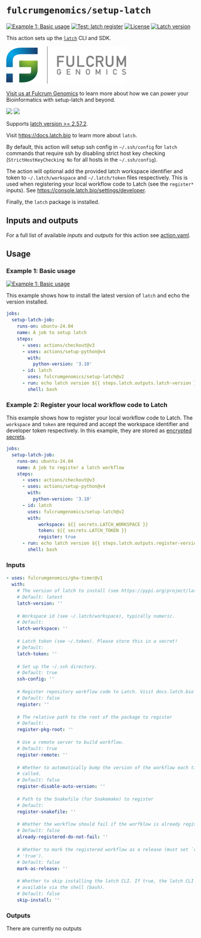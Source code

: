 # `fulcrumgenomics/setup-latch`

[![Example 1: Basic usage](https://github.com/fulcrumgenomics/setup-latch/actions/workflows/example-1.yml/badge.svg?branch=main)](https://github.com/fulcrumgenomics/setup-latch/actions/workflows/example-1.yml)
[![Test: latch register](https://github.com/fulcrumgenomics/setup-latch/actions/workflows/test-register.yml/badge.svg?branch=main)](https://github.com/fulcrumgenomics/setup-latch/actions/workflows/test-register.yml)
[![License](http://img.shields.io/badge/license-MIT-blue.svg)](https://github.com/fulcrumgenomics/setup-latch/blob/main/LICENSE)
[![Latch version](https://img.shields.io/badge/latch->=2.57.2-violet)](https://pypi.org/project/latch)


This action sets up the [`latch`](https://github.com/latchbio/latch) CLI and SDK.

<p>
<a href="https://fulcrumgenomics.com"><img src=".github/logos/fulcrumgenomics.svg" alt="Fulcrum Genomics" height="100"/></a>
</p>

[Visit us at Fulcrum Genomics](https://www.fulcrumgenomics.com) to learn more about how we can power your Bioinformatics with setup-latch and beyond.

<a href="mailto:contact@fulcrumgenomics.com?subject=[GitHub inquiry]"><img src="https://img.shields.io/badge/Email_us-brightgreen.svg?&style=for-the-badge&logo=gmail&logoColor=white"/></a>
<a href="https://www.fulcrumgenomics.com"><img src="https://img.shields.io/badge/Visit_Us-blue.svg?&style=for-the-badge&logo=wordpress&logoColor=white"/></a>

Supports [latch version >= 2.57.2](https://pypi.org/project/latch).

Visit https://docs.latch.bio to learn more about `latch`.

By default, this action will setup ssh config in `~/.ssh/config` for `latch` commands that require ssh by disabling strict host key checking (`StrictHostKeyChecking No` for all hosts in the `~/.ssh/config`).

The action will optional add the provided latch workspace identifier and token to `~/.latch/workspace` and `~/.latch/token` files respectively.
This is used when registering your local workflow code to Latch (see the `register*` inputs).
See https://console.latch.bio/settings/developer.

Finally, the `latch` package is installed.

## Inputs and outputs

For a full list of available _inputs_ and _outputs_ for this action see
[action.yaml](action.yaml).

## Usage

### Example 1: Basic usage

[![Example 1: Basic usage](https://github.com/fulcrumgenomics/setup-latch/actions/workflows/example-1.yml/badge.svg)](https://github.com/fulcrumgenomics/setup-latch/actions/workflows/example-1.yml)

This example shows how to install the latest version of `latch` and echo the version installed.

```yaml
jobs:
  setup-latch-job:
    runs-on: ubuntu-24.04
    name: A job to setup latch
    steps:
      - uses: actions/checkout@v3
      - uses: actions/setup-python@v4
        with:
          python-version: '3.10'
      - id: latch
        uses: fulcrumgenomics/setup-latch@v2
      - run: echo latch version ${{ steps.latch.outputs.latch-version }}
        shell: bash
```

### Example 2: Register your local workflow code to Latch

This example shows how to register your local workflow code to Latch.
The `workspace` and `token` are required and accept the workspace identifier and developer token respectively.
In this example, they are stored as [encrypted secrets](https://docs.github.com/en/actions/security-guides/encrypted-secrets).

```yaml
jobs:
  setup-latch-job:
    runs-on: ubuntu-24.04
    name: A job to register a latch workflow
    steps:
      - uses: actions/checkout@v3
      - uses: actions/setup-python@v4
        with:
          python-version: '3.10'
      - id: latch
        uses: fulcrumgenomics/setup-latch@v2
        with:
            workspace: ${{ secrets.LATCH_WORKSPACE }}
            token: ${{ secrets.LATCH_TOKEN }}
            register: true
      - run: echo latch version ${{ steps.latch.outputs.register-version }}
        shell: bash
```

<!-- start usage -->

### Inputs

```yaml
- uses: fulcrumgenomics/gha-timer@v1
  with:
    # The version of latch to install (see https://pypi.org/project/latch/).
    # Default: latest
    latch-version: ''

    # Workspace id (see ~/.latch/workspace), typically numeric.
    # Default: 
    latch-workspace: ''

    # Latch token (see ~/.token). Please store this in a secret!
    # Default: 
    latch-token: ''

    # Set up the ~/.ssh directory.
    # Default: true
    ssh-config: ''

    # Register repository workflow code to Latch. Visit docs.latch.bio to learn more.
    # Default: false
    register: ''

    # The relative path to the root of the package to register
    # Default: .
    register-pkg-root: ''

    # Use a remote server to build workflow.
    # Default: true
    register-remote: ''

    # Whether to automatically bump the version of the workflow each time register is
    # called.
    # Default: false
    register-disable-auto-version: ''

    # Path to the Snakefile (for Snakemake) to register
    # Default: 
    register-snakefile: ''

    # Whether the workflow should fail if the worfklow is already registered.
    # Default: false
    already-registered-do-not-fail: ''

    # Whether to mark the registered workflow as a release (must set `register` to
    # 'true').
    # Default: false
    mark-as-release: ''

    # Whether to skip installing the latch CLI. If true, the latch CLI must be
    # available via the shell (bash).
    # Default: false
    skip-install: ''
```

### Outputs

There are currently no outputs

<!-- end usage -->
